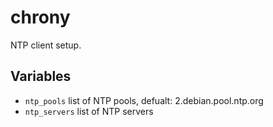 # chrony

NTP client setup.

## Variables

- `ntp_pools` list of NTP pools, defualt: 2.debian.pool.ntp.org
- `ntp_servers` list of NTP servers
